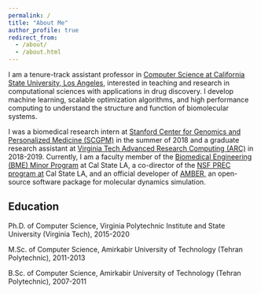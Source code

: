 ```yaml
---
permalink: /
title: "About Me"
author_profile: true
redirect_from: 
  - /about/
  - /about.html
---
```


I am a tenure-track assistant professor in [Computer Science at California State University, Los Angeles,](https://www.calstatela.edu/) interested in teaching and research in computational sciences with applications in drug discovery. I develop machine learning, scalable optimization algorithms, and high performance computing to understand the structure and function of biomolecular systems. 
 
I was a biomedical research intern at [Stanford Center for Genomics and Personalized Medicine (SCGPM)](https://med.stanford.edu/scgpm.html) in the summer of 2018 and a graduate research assistant at [Virginia Tech Advanced Research Computing (ARC)](https://arc.vt.edu/) in 2018-2019. Currently, I am a faculty member of the [Biomedical Engineering (BME) Minor Program](https://www.calstatela.edu/ecst/biomedical-engineering) at Cal State LA, a co-director of the [NSF PREC program at](https://www.calstatela.edu/centers/prec) Cal State LA, and an official developer of [AMBER,](https://ambermd.org/) an open-source software package for molecular dynamics simulation.

Education
------
Ph.D. of Computer Science, Virginia Polytechnic Institute and State University (Virginia Tech), 2015-2020

M.Sc. of Computer Science, Amirkabir University of Technology (Tehran Polytechnic), 2011-2013

B.Sc. of Computer Science, Amirkabir University of Technology (Tehran Polytechnic), 2007-2011


